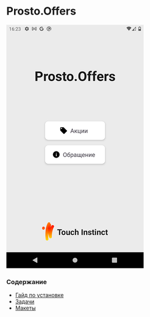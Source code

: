 # Prosto.Offers
![image](Screenshot_1708878202.png)

### Содержание
- [Гайд по установке](guide/Guide.md)
- [Задачи](https://docs.google.com/spreadsheets/d/1bZUJEiRbK3ZebznaZvm3w2OP2KGgd-zL-l0Q-gPOlyw/edit#gid=0)
- [Макеты](https://www.figma.com/file/l1XHhTb5gT5eWrTSrWVvb1/Prosto.Offers?type=design&node-id=0-1&mode=design&t=pOFASaSw05zQ5ZK4-0)



